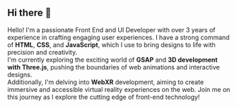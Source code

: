 ## Hi there 👋

Hello! I'm a passionate Front End and UI Developer with over 3 years of experience in crafting engaging user experiences. I have a strong command of **HTML**, **CSS**, and **JavaScript**, which I use to bring designs to life with precision and creativity.\
I'm currently exploring the exciting world of **GSAP** and **3D development with Three.js**, pushing the boundaries of web animations and interactive designs.\
Additionally, I'm delving into **WebXR** development, aiming to create immersive and accessible virtual reality experiences on the web. Join me on this journey as I explore the cutting edge of front-end technology!

